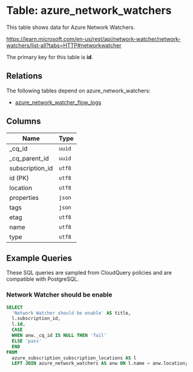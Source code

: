 # Table: azure_network_watchers

This table shows data for Azure Network Watchers.

https://learn.microsoft.com/en-us/rest/api/network-watcher/network-watchers/list-all?tabs=HTTP#networkwatcher

The primary key for this table is **id**.

## Relations

The following tables depend on azure_network_watchers:
  - [azure_network_watcher_flow_logs](azure_network_watcher_flow_logs.md)

## Columns

| Name          | Type          |
| ------------- | ------------- |
|_cq_id|`uuid`|
|_cq_parent_id|`uuid`|
|subscription_id|`utf8`|
|id (PK)|`utf8`|
|location|`utf8`|
|properties|`json`|
|tags|`json`|
|etag|`utf8`|
|name|`utf8`|
|type|`utf8`|

## Example Queries

These SQL queries are sampled from CloudQuery policies and are compatible with PostgreSQL.

### Network Watcher should be enable

```sql
SELECT
  'Network Watcher should be enable' AS title,
  l.subscription_id,
  l.id,
  CASE
  WHEN anw._cq_id IS NULL THEN 'fail'
  ELSE 'pass'
  END
FROM
  azure_subscription_subscription_locations AS l
  LEFT JOIN azure_network_watchers AS anw ON l.name = anw.location;
```


